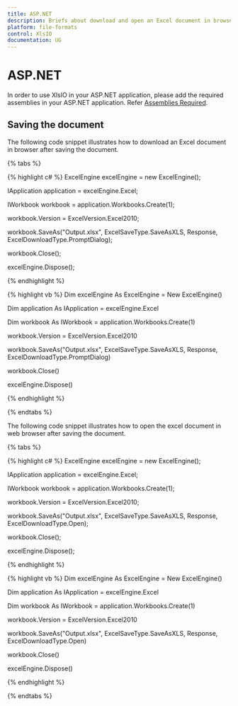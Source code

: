 ```yaml
---
title: ASP.NET
description: Briefs about download and open an Excel document in browser after saving the document in ASP.NET platform.
platform: file-formats
control: XlsIO
documentation: UG
---
```

# ASP.NET

In order to use XlsIO in your ASP.NET application, please add the required assemblies in your ASP.NET application. Refer [Assemblies Required](/File-Formats/XlsIO/Assemblies-Required).

## Saving the document

The following code snippet illustrates how to download an Excel document in browser after saving the document.

{% tabs %}  

{% highlight c# %}
ExcelEngine excelEngine = new ExcelEngine();

IApplication application = excelEngine.Excel;

IWorkbook workbook = application.Workbooks.Create(1);

workbook.Version = ExcelVersion.Excel2010;

workbook.SaveAs("Output.xlsx", ExcelSaveType.SaveAsXLS, Response, ExcelDownloadType.PromptDialog);

workbook.Close();

excelEngine.Dispose();



{% endhighlight %}

{% highlight vb %}
Dim excelEngine As ExcelEngine = New ExcelEngine()

Dim application As IApplication = excelEngine.Excel

Dim workbook As IWorkbook = application.Workbooks.Create(1)

workbook.Version = ExcelVersion.Excel2010

workbook.SaveAs("Output.xlsx", ExcelSaveType.SaveAsXLS, Response, ExcelDownloadType.PromptDialog)

workbook.Close()

excelEngine.Dispose()



{% endhighlight %}

  {% endtabs %} 

The following code snippet illustrates how to open the excel document in web browser after saving the document.

{% tabs %}  

{% highlight c# %}
ExcelEngine excelEngine = new ExcelEngine();

IApplication application = excelEngine.Excel;

IWorkbook workbook = application.Workbooks.Create(1);

workbook.Version = ExcelVersion.Excel2010;

workbook.SaveAs("Output.xlsx", ExcelSaveType.SaveAsXLS, Response, ExcelDownloadType.Open);

workbook.Close();

excelEngine.Dispose();



{% endhighlight %}

{% highlight vb %}
Dim excelEngine As ExcelEngine = New ExcelEngine()

Dim application As IApplication = excelEngine.Excel

Dim workbook As IWorkbook = application.Workbooks.Create(1)

workbook.Version = ExcelVersion.Excel2010

workbook.SaveAs("Output.xlsx", ExcelSaveType.SaveAsXLS, Response, ExcelDownloadType.Open)

workbook.Close()

excelEngine.Dispose()



{% endhighlight %}

  {% endtabs %} 

